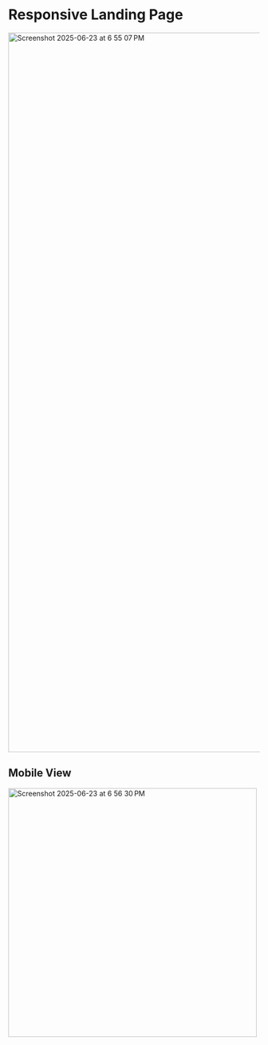 # Responsive Landing Page
<img width="1440" alt="Screenshot 2025-06-23 at 6 55 07 PM" src="https://github.com/user-attachments/assets/98b0e19e-43c8-45e6-86bc-99d990787e81" />

## Mobile View 

<img width="498" alt="Screenshot 2025-06-23 at 6 56 30 PM" src="https://github.com/user-attachments/assets/f6338560-044a-44b7-bce0-f9ebf15c9713" />
